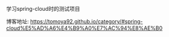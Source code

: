 学习spring-cloud时的测试项目

博客地址: https://tomoya92.github.io/category/#spring-cloud%E5%AD%A6%E4%B9%A0%E7%AC%94%E8%AE%B0